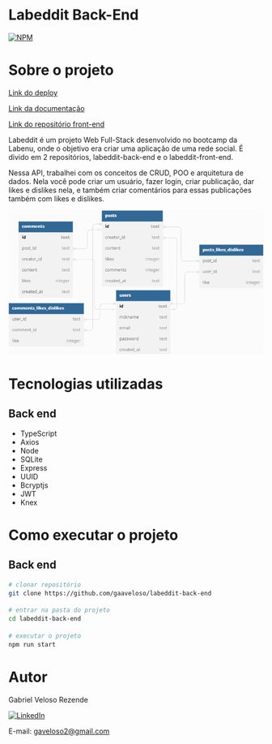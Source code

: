 # Labeddit Back-End
[![NPM](https://img.shields.io/npm/l/react)](https://github.com/gaaveloso/labeddit-back-end/blob/main/LICENSE) 

# Sobre o projeto

[Link do deploy](https://labeddit-back-end.onrender.com)

[Link da documentação](https://documenter.getpostman.com/view/24459838/2s93JzKfnp)

[Link do repositório front-end](https://github.com/gaaveloso/labeddit-front-end)

Labeddit é um projeto Web Full-Stack desenvolvido no bootcamp da Labenu, onde o objetivo era criar uma aplicação de uma rede social. É divido em 2 repositórios, labeddit-back-end e o labeddit-front-end.

Nessa API, trabalhei com os conceitos de CRUD, POO e arquitetura de dados. Nela você pode criar um usuário, fazer login, criar publicação, dar likes e dislikes nela, e também criar comentários para essas publicações também com likes e dislikes.

![Preview](./src/img/diagrama.png)

# Tecnologias utilizadas
## Back end
- TypeScript
- Axios
- Node
- SQLite
- Express
- UUID
- Bcryptjs
- JWT
- Knex

# Como executar o projeto

## Back end

```bash
# clonar repositório
git clone https://github.com/gaaveloso/labeddit-back-end

# entrar na pasta do projeto
cd labeddit-back-end

# executar o projeto
npm run start
```

# Autor

Gabriel Veloso Rezende

[![LinkedIn](https://img.shields.io/badge/LinkedIn-0077B5?style=for-the-badge&logo=linkedin&logoColor=white)](https://www.linkedin.com/in/gaveloso/)

E-mail: gaveloso2@gmail.com
